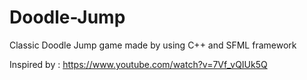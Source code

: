 # Doodle-Jump
Classic Doodle Jump game made by using C++ and SFML framework

Inspired by : https://www.youtube.com/watch?v=7Vf_vQIUk5Q
